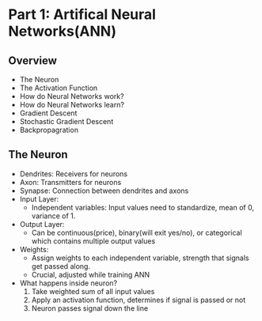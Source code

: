 # Part 1: Artifical Neural Networks(ANN)

## Overview

* The Neuron
* The Activation Function
* How do Neural Networks work?
* How do Neural Networks learn?
* Gradient Descent
* Stochastic Gradient Descent
* Backpropagration

## The Neuron
* Dendrites: Receivers for neurons
* Axon: Transmitters for neurons
* Synapse: Connection between dendrites and axons
* Input Layer:
  - Independent variables: Input values need to standardize, mean of 0, variance of 1.
* Output Layer:
  - Can be continuous(price), binary(will exit yes/no), or categorical which contains multiple output values
* Weights:
  - Assign weights to each independent variable, strength that signals get passed along. 
  - Crucial, adjusted while training ANN
* What happens inside neuron?
  1. Take weighted sum of all input values
  2. Apply an activation function, determines if signal is passed or not
  3. Neuron passes signal down the line
